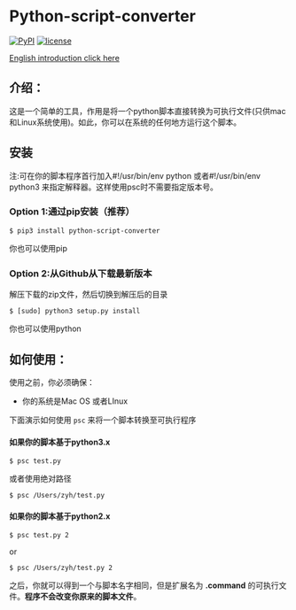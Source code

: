 # **Python-script-converter**

[![PyPI](https://img.shields.io/pypi/v/yagmail.svg?style=flat-square)]()
[![license](https://img.shields.io/github/license/mashape/apistatus.svg?style=flat-square)]()

[English introduction click here](https://github.com/ZYunH/Python-script-converter/blob/master/Readme.md)

## 介绍：

​	这是一个简单的工具，作用是将一个python脚本直接转换为可执行文件(只供mac和Linux系统使用)。如此，你可以在系统的任何地方运行这个脚本。

## 安装

注:可在你的脚本程序首行加入#!/usr/bin/env python 或者#!/usr/bin/env python3 来指定解释器。这样使用psc时不需要指定版本号。

### Option 1:通过pip安装（推荐）

```
$ pip3 install python-script-converter
```

你也可以使用pip

### Option 2:从Github从下载最新版本

解压下载的zip文件，然后切换到解压后的目录

```
$ [sudo] python3 setup.py install
```

你也可以使用python

## 如何使用：

使用之前，你必须确保：

- 你的系统是Mac OS 或者LInux

下面演示如何使用 `psc`  来将一个脚本转换至可执行程序

#### 如果你的脚本基于python3.x

```
$ psc test.py
```

或者使用绝对路径

```
$ psc /Users/zyh/test.py
```

#### 如果你的脚本基于python2.x

```
$ psc test.py 2
```

or

```
$ psc /Users/zyh/test.py 2
```

之后，你就可以得到一个与脚本名字相同，但是扩展名为 **.command** 的可执行文件。**程序不会改变你原来的脚本文件**。
